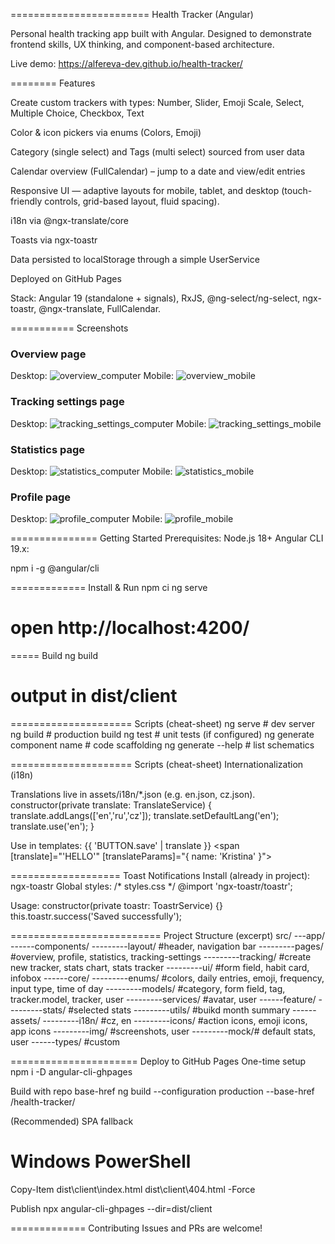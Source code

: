 ========================
Health Tracker (Angular)

Personal health tracking app built with Angular. Designed to demonstrate frontend skills, UX thinking, and component-based architecture.

Live demo: https://alfereva-dev.github.io/health-tracker/

========
Features

Create custom trackers with types: Number, Slider, Emoji Scale, Select, Multiple Choice, Checkbox, Text

Color & icon pickers via enums (Colors, Emoji)

Category (single select) and Tags (multi select) sourced from user data

Calendar overview (FullCalendar) – jump to a date and view/edit entries

Responsive UI — adaptive layouts for mobile, tablet, and desktop (touch-friendly controls, grid-based layout, fluid spacing).

i18n via @ngx-translate/core

Toasts via ngx-toastr

Data persisted to localStorage through a simple UserService

Deployed on GitHub Pages

Stack: Angular 19 (standalone + signals), RxJS, @ng-select/ng-select, ngx-toastr, @ngx-translate, FullCalendar.

===========
Screenshots

### Overview page

Desktop: ![overview_computer](src/assets/img/screenshots/overview_1.png "overview_computer")
Mobile:  ![overview_mobile](src/assets/img/screenshots/overview_2.png "overview_modal")

### Tracking settings page

Desktop: ![tracking_settings_computer](src/assets/img/screenshots/tracking_settings_1.png)
Mobile:  ![tracking_settings_mobile](src/assets/img/screenshots/tracking_settings_2.png)

### Statistics page

Desktop: ![statistics_computer](src/assets/img/screenshots/statistics_1.png)
Mobile:  ![statistics_mobile](src/assets/img/screenshots/statistics_2.png)

### Profile page

Desktop: ![profile_computer](src/assets/img/screenshots/profile_1.png)
Mobile:  ![profile_mobile](src/assets/img/screenshots/profile_2.png)

===============
Getting Started
Prerequisites:
Node.js 18+
Angular CLI 19.x:

npm i -g @angular/cli

=============
Install & Run
npm ci
ng serve

# open http://localhost:4200/

=====
Build
ng build

# output in dist/client

=====================
Scripts (cheat-sheet)
ng serve # dev server
ng build # production build
ng test # unit tests (if configured)
ng generate component name # code scaffolding
ng generate --help # list schematics

=====================
Scripts (cheat-sheet)
Internationalization (i18n)

Translations live in assets/i18n/*.json (e.g. en.json, cz.json).
constructor(private translate: TranslateService) {
translate.addLangs(['en','ru','cz']);
translate.setDefaultLang('en');
translate.use('en');
}

Use in templates:
{{ 'BUTTON.save' | translate }}
<span [translate]="'HELLO'" [translateParams]="{ name: 'Kristina' }"></span>

===================
Toast Notifications
Install (already in project): ngx-toastr
Global styles:
/* styles.css */
@import 'ngx-toastr/toastr';

Usage:
constructor(private toastr: ToastrService) {}
this.toastr.success('Saved successfully');

==========================
Project Structure (excerpt)
src/
---app/
------components/
---------layout/ #header, navigation bar
---------pages/ #overview, profile, statistics, tracking-settings
---------tracking/ #create new tracker, stats chart, stats tracker
---------ui/ #form field, habit card, infobox
------core/
---------enums/ #colors, daily entries, emoji, frequency, input type, time of day
---------models/ #category, form field, tag, tracker.model, tracker, user
---------services/ #avatar, user
------feature/
---------stats/ #selected stats
---------utils/ #buikd month summary
------assets/
---------i18n/ #cz, en
---------icons/ #action icons, emoji icons, app icons
---------img/ #screenshots, user
---------mock/# default stats, user
------types/ #custom

======================
Deploy to GitHub Pages
One-time setup
npm i -D angular-cli-ghpages

Build with repo base-href
ng build --configuration production --base-href /health-tracker/

(Recommended) SPA fallback

# Windows PowerShell

Copy-Item dist\client\index.html dist\client\404.html -Force

Publish
npx angular-cli-ghpages --dir=dist/client

=============
Contributing
Issues and PRs are welcome!
